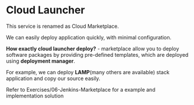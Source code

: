 # Cloud Launcher

This service is renamed as Cloud Marketplace.

We can easily deploy application quickly, with minimal configuration.

**How exactly cloud launcher deploy?** - marketplace allow you to deploy software packages by providing pre-defined templates, which are deployed using **deployment manager**.

For example, we can deploy **LAMP**(many others are available) stack application and copy our source easily.

Refer to Exercises/06-Jenkins-Marketplace for a example and implementation solution
